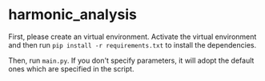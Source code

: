 # harmonic_analysis

First, please create an virtual environment. Activate the virtual environment and then run `pip install -r requirements.txt` to install the dependencies.

Then, run `main.py`. If you don't specify parameters, it will adopt the default ones which are specified in the script. 

